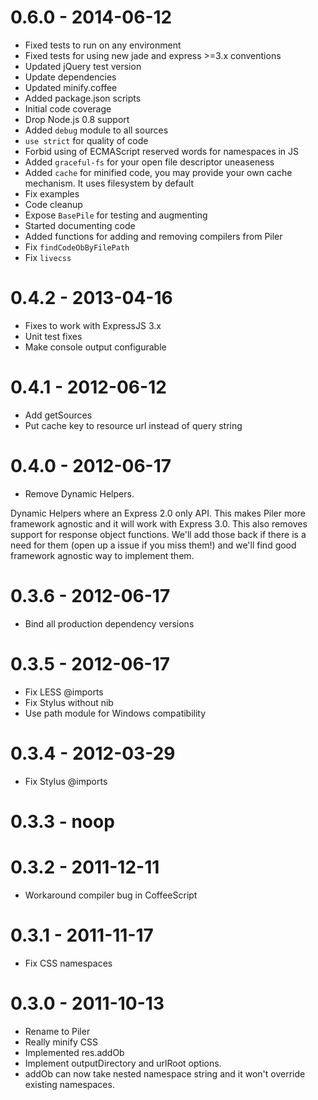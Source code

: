 # 0.6.0 - 2014-06-12

  * Fixed tests to run on any environment
  * Fixed tests for using new jade and express >=3.x conventions
  * Updated jQuery test version
  * Update dependencies
  * Updated minify.coffee
  * Added package.json scripts
  * Initial code coverage
  * Drop Node.js 0.8 support
  * Added `debug` module to all sources
  * `use strict` for quality of code
  * Forbid using of ECMAScript reserved words for namespaces in JS
  * Added `graceful-fs` for your open file descriptor uneaseness
  * Added `cache` for minified code, you may provide your own cache mechanism. It uses filesystem by default
  * Fix examples
  * Code cleanup
  * Expose `BasePile` for testing and augmenting
  * Started documenting code
  * Added functions for adding and removing compilers from Piler
  * Fix `findCodeObByFilePath`
  * Fix `livecss`
  
# 0.4.2 - 2013-04-16

  * Fixes to work with ExpressJS 3.x
  * Unit test fixes
  * Make console output configurable

# 0.4.1 - 2012-06-12

  * Add getSources
  * Put cache key to resource url instead of query string

# 0.4.0 - 2012-06-17

  * Remove Dynamic Helpers.

Dynamic Helpers where an Express 2.0 only API. This makes Piler more framework
agnostic and it will work with Express 3.0. This also removes support for
response object functions. We'll add those back if there is a need for them
(open up a issue if you miss them!)  and we'll find good framework agnostic way
to implement them.

# 0.3.6 - 2012-06-17

  * Bind all production dependency versions

# 0.3.5 - 2012-06-17

  * Fix LESS @imports
  * Fix Stylus without nib
  * Use path module for Windows compatibility

# 0.3.4 - 2012-03-29

  * Fix Stylus @imports

# 0.3.3 - noop

# 0.3.2 - 2011-12-11

  * Workaround compiler bug in CoffeeScript

# 0.3.1 - 2011-11-17

  * Fix CSS namespaces

# 0.3.0 - 2011-10-13

  * Rename to Piler
  * Really minify CSS
  * Implemented res.addOb
  * Implement outputDirectory and urlRoot options.
  * addOb can now take nested namespace string and it won't override existing
    namespaces.
